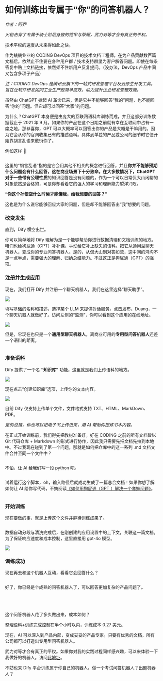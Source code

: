 # 如何训练出专属于“你”的问答机器人？

_作者：阿乔_

_火枪击穿了专属于骑士阶层身披的铠甲与荣耀，武力对等才会有真正的平权。_

技术平权的速度从未来得如此之快。

作为兢兢业业的 CODING DevOps 项目的技术文档工程师，在为产品贡献数百篇文档后，依然止不住要在各种用户群 / 技术支持群里为客户解答问题。即使在每条答复中贴上文档链接，依然架不住新用户反复提问。（没办法，DevOps 产品中间又包含多项子产品）

_注：CODING DevOps 是腾讯云旗下的一站式研发管理平台及云原生开发工具，旨在让软件研发如同工业生产般简单高效，助力提升企业研发管理效能。_

虽然由 ChatGPT 掀起 AI 革命已来，但是它并不能够回答“我的”问题，也不能回答“你的”问题。但它却可以回答“大家”的问题。

为什么？ChatGPT 本身便是由庞大的互联网语料库训练而成，并且这部分训练数据截止于 2021 年 9 月。如果你的产品在这个日期之前就有幸在互联网中占有一席之地，那恭喜你，GPT 可以大概率可以回答出你的产品是大概是干嘛用的。因为它会从你的官网收集已有的描述语料。具体到单独的产品或公司的细节时它便开始靠胡言乱语来敷衍你了。

例如这样 🔽

<figure><img src="https://assets-docs.dify.ai/dify-enterprise-mintlify/zh_CN/learn-more/use-cases/f7ddcb5342558d19fd51d7222be5209d.png" alt=""><figcaption></figcaption></figure>

这里的“胡言乱语”指的是它会用其他不相关的概念进行回答，并且**你并不能够预期什么问题会有什么回答，这在商业场景下十分致命。在大多数情况下，ChatGPT 对于一些带有公理性质**的知识回答是没有问题的，作为一个可以日常侃大山闲聊的对象依然是合格的，可是你却看着它的强大的学习和理解能力望洋兴叹。

**“你这个孙悟空什么时候才能懂我，给我想要的回答？”**

这也是为什么说它能够回应大家的问题，但是却不能够回答出“我”想要的问题。

### **改变发生**

直到，Dify 横空出世。

你可以简单地将 Dify 理解为是一个能够帮助你进行数据清理和文档训练的地方。咱们也给狗屁通（GPT）补补课，手动给它补上缺失的语料。把它从通用型聊天机器人，变成你的专业问答机器人。是的，从侃大山到对答如流，这中间的鸿沟不是一点半点，需要强大的理解、归纳总结能力。不过这正是狗屁通（GPT）的强项。

### **注册并生成应用**

现在，我们打开 Dify 并注册一个聊天机器人，我们在这里选择“聊天助手”。

![](https://assets-docs.dify.ai/2024/11/8f25c739e69de061496637f08334dd1b.png)

填写基础的名称和描述，选择某个 LLM 来提供对话服务。点击发布，Duang，一个聊天机器人就做好了。访问左侧的“监测”，你可以看到这个应用的在线地址。

![](https://assets-docs.dify.ai/2024/11/15e39d55291a97e59e8349a2f84302ee.png)

但是，它现在也只是一个**通用型聊天机器人**，离商业可用的**专用型问答机器人**还差一个语料的距离。

<figure><img src="https://assets-docs.dify.ai/dify-enterprise-mintlify/zh_CN/learn-more/use-cases/e753c7f36e8a2f04c8180f771e63431b.png" alt=""><figcaption></figcaption></figure>

### **准备语料**

Dify 提供了一个名 **“知识库”** 功能，这里就是我们上传语料的地方。

![](https://assets-docs.dify.ai/2024/11/46204d061fe14ada59735229a85e8d1a.png)

现在点击“创建知识库”选项，上传你的文本内容。

![](https://assets-docs.dify.ai/2024/11/1f35dc6c1b4ee2c307e024fb9755d417.png)

目前 Dify 仅支持上传单个文件，文件格式支持 TXT、HTML、MarkDown、PDF。

_是的没错，你也可以把电子书上传进来，用 AI 帮助你提炼书本内容。_

在正式开始训练前，我们得先把教材准备好。好在 CODING 之前的所有文档皆以 Git 代码仓库 + Markdown 的形式进行协作，因此我只需要先把文档先拉到本地中。不过我现在碰到了第一个问题，那就是如何把仓库中的这一系列 .md 文档文件合并至同一个文件中？

<figure><img src="https://assets-docs.dify.ai/dify-enterprise-mintlify/zh_CN/learn-more/use-cases/88018cc39f6b1244ffd5a1c11fc8ccbe.png" alt=""><figcaption></figcaption></figure>

不怕，让 AI 给我们写一段 python 吧。

<figure><img src="https://assets-docs.dify.ai/dify-enterprise-mintlify/zh_CN/learn-more/use-cases/1cfbe712bec52acc0d1ee50d96e809f2.png" alt=""><figcaption></figcaption></figure>

试着运行这个脚本，oh，输入路径后就成功生成了一篇总合文档！如果你想了解如何让 AI 给你写代码，不妨阅读[《如何用狗屁通（GPT ）解决一个套娃问题》](http://mp.weixin.qq.com/s?__biz=MzU2Njg1NDA3Mw==\&mid=2247484248\&idx=1\&sn=50809b40f520c767483e1a7b0eefb9c1\&chksm=fca76b8ecbd0e298e627140d63e7b3383d226ab293a2e8fefa04b5a1ee12f187520560ec1579\&scene=21#wechat_redirect)。

<figure><img src="https://assets-docs.dify.ai/dify-enterprise-mintlify/zh_CN/learn-more/use-cases/c8dbaf3241dbd50507165524c7ed6451.png" alt=""><figcaption></figcaption></figure>

### **开始训练**

现在要做的事，就是上传这个文件并静待训练成果了。

<figure><img src="https://assets-docs.dify.ai/dify-enterprise-mintlify/zh_CN/learn-more/use-cases/f66100f8d87ea88b7f2d9be6f4db32c7.jpeg" alt=""><figcaption></figcaption></figure>

数据自动分段与清洗完成后，在刚创建的应用设置中的上下文，关联这一篇文档。为了保证响应速度和成本控制，这里直接用 gpt-4o 模型。

![](https://assets-docs.dify.ai/2024/11/5878266c7a7c8729e44fb660b8108393.png)

### **训练成功**

现在再去和这个机器人互动，看看它会回答什么？

<figure><img src="https://assets-docs.dify.ai/dify-enterprise-mintlify/zh_CN/learn-more/use-cases/22d5d5621a1b1eedfdf698cdf8a5ac2d.png" alt=""><figcaption></figcaption></figure>

好了，你已经是个成熟的问答机器人了，可以回答更加复杂的产品问题了。

<figure><img src="https://assets-docs.dify.ai/dify-enterprise-mintlify/zh_CN/learn-more/use-cases/18558406335d11b26717e8b1cf70a673.png" alt=""><figcaption></figcaption></figure>

<figure><img src="https://assets-docs.dify.ai/dify-enterprise-mintlify/zh_CN/learn-more/use-cases/f81842d0d74050c03cc4895c497a26b9.png" alt=""><figcaption></figcaption></figure>

<figure><img src="https://assets-docs.dify.ai/dify-enterprise-mintlify/zh_CN/learn-more/use-cases/038e6c5dab7a8625079669b6bfdb6adc.png" alt=""><figcaption></figcaption></figure>

<figure><img src="https://assets-docs.dify.ai/dify-enterprise-mintlify/zh_CN/learn-more/use-cases/829c51e5c45e149957df7b5531639d2a.png" alt=""><figcaption></figcaption></figure>

这个问答机器人花了多久做出来，成本如何？

整理语料+训练完成控制在半个小时以内，训练成本 0.27 美元。

现在，AI 可以深入到产品内部，变成妥妥的产品专家。只要有优秀的文档，所有公司都可以打造出专用型问答机器人。

武力对等才会有真正的平权。如果你对我的实践过程同样感兴趣，可以来体验一下我做好的机器人。访问[此地址](https://udify.app/chat/F2Y4bKEWbuCb1FTC)。

不妨也来 Dify 平台训练属于你自己的机器人。做一个考试问答机器人？出题机器人？
